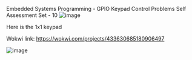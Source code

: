 Embedded Systems Programming - GPIO 
Keypad Control Problems 
Self Assessment Set - 10
![image](https://github.com/user-attachments/assets/a30d6a7d-9d96-40ed-8a27-907b3c7e3e6f)


Here is the 1x1 keypad 

Wokwi link: https://wokwi.com/projects/433630685180906497

![image](https://github.com/user-attachments/assets/ea3c961c-6d1a-45df-a087-17d47126a8ec)
